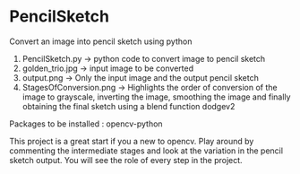 # PencilSketch
Convert an image into pencil sketch using python

 
1. PencilSketch.py -> python code to convert image to pencil sketch 
2. golden_trio.jpg -> input image to be converted
3. output.png      -> Only the input image and the output pencil sketch
4. StagesOfConversion.png -> Highlights the order of conversion of the image to grayscale, inverting the image, smoothing the image and finally obtaining the final sketch using a blend function dodgev2

Packages to be installed : opencv-python

This project is a great start if you a new to opencv. 
Play around by commenting the intermediate stages and look at the variation in the pencil sketch output. You will see the role of every step in the project.
